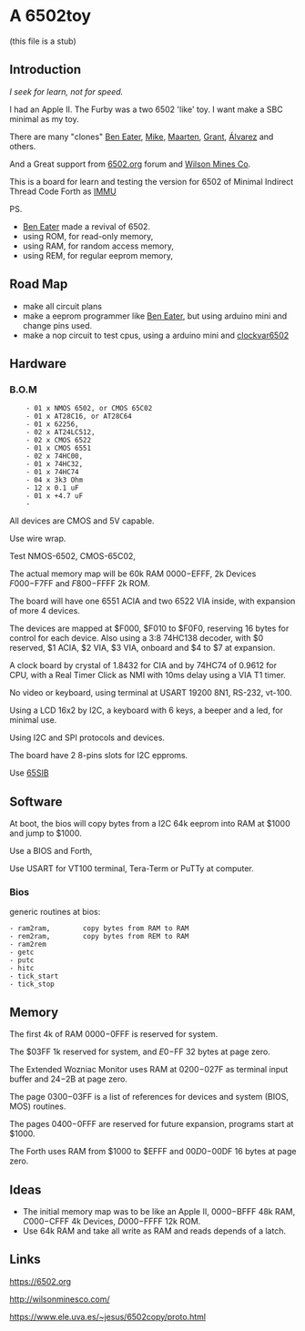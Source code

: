 # A 6502toy

(this file is a stub)

## Introduction

_I seek for learn, not for speed._

I had an Apple II. The Furby was a two 6502 'like' toy. I want make a SBC minimal as my toy.

There are many "clones" [Ben Eater](https://eater.net/6502), [Mike](https://github.com/mike42/6502-computer), [Maarten](https://github.com/maarten-pennings/6502/tree/master), [Grant](http://searle.x10host.com/6502/Simple6502.html), [Álvarez](https://www.ele.uva.es/~jesus/6502copy/proto.html) and others.

And a Great support from [6502.org](http://6502.org/) forum and [Wilson Mines Co](http://wilsonminesco.com/).

This is a board for learn and testing the version for 6502 of Minimal Indirect Thread Code Forth as [IMMU](https://github.com/agsb/immu)

PS.

- [Ben Eater](https://www.youtube.com/watch?v=LnzuMJLZRdU) made a revival of 6502. 
- using ROM, for read-only memory,
- using RAM, for random access memory, 
- using REM, for regular eeprom memory,
        
## Road Map

- make all circuit plans
- make a eeprom programmer like [Ben Eater](https://github.com/beneater/eeprom-programmer), but using arduino mini and change pins used.
- make a nop circuit to test cpus, using a arduino mini and [clockvar6502](https://github.com/maarten-pennings/6502/blob/master/1clock/clockvar6502)
        

## Hardware

### B.O.M

        - 01 x NMOS 6502, or CMOS 65C02
        - 01 x AT28C16, or AT28C64
        - 01 x 62256,
        - 02 x AT24LC512, 
        - 02 x CMOS 6522
        - 01 x CMOS 6551
        - 02 x 74HC00,
        - 01 x 74HC32,
        - 01 x 74HC74
        - 04 x 3k3 Ohm
        - 12 x 0.1 uF
        - 01 x +4.7 uF 
        -
All devices are CMOS and 5V capable.        

Use wire wrap. 

Test NMOS-6502, CMOS-65C02,

The actual memory map will be 60k RAM $0000-$EFFF, 2k Devices $F000-$F7FF and $F800-$FFFF 2k ROM. 

The board will have one 6551 ACIA and two 6522 VIA inside, with expansion of more 4 devices.

The devices are mapped at $F000, $F010 to $F0F0, reserving 16 bytes for control for each device. Also using a 3:8 74HC138 decoder, with $0 reserved, $1 ACIA, $2 VIA, $3 VIA, onboard and $4 to $7 at expansion.

A clock board by crystal of 1.8432 for CIA and by 74HC74 of 0.9612 for CPU, with a Real Timer Click as NMI with 10ms delay using a VIA T1 timer.

No video or keyboard, using terminal at USART 19200 8N1, RS-232, vt-100.

Using a LCD 16x2 by I2C, a keyboard with 6 keys, a beeper and a led, for minimal use.

Using I2C and SPI protocols and devices. 

The board have 2 8-pins slots for I2C epproms.

Use [65SIB](http://forum.6502.org/viewtopic.php?t=1064&start=105)

## Software

At boot, the bios will copy bytes from a I2C 64k eeprom into RAM at $1000 and jump to $1000.

Use a BIOS and Forth, 

Use USART for VT100 terminal, Tera-Term or PuTTy at computer.

### Bios

generic routines at bios:

    - ram2ram,        copy bytes from RAM to RAM
    - rem2ram,        copy bytes from REM to RAM
    - ram2rem
    - getc
    - putc
    - hitc
    - tick_start
    - tick_stop
    
## Memory 

The first 4k of RAM $0000-$0FFF is reserved for system.

The $03FF 1k reserved for system, and $E0-$FF 32 bytes at page zero. 

The Extended Wozniac Monitor uses RAM at $0200-$027F as terminal input buffer and $24-$2B at page zero. 

The page $0300-$03FF is a list of references for devices and system (BIOS, MOS) routines.

The pages $0400-$0FFF are reserved for future expansion, programs start at $1000.

The Forth uses RAM from $1000 to $EFFF and $00D0-$00DF 16 bytes at page zero.

## Ideas

- The initial memory map was to be like an Apple II, $0000-$BFFF 48k RAM, $C000-$CFFF 4k Devices, $D000-$FFFF 12k ROM.
- Use 64k RAM and take all write as RAM and reads depends of a latch.

## Links

https://6502.org

http://wilsonminesco.com/

https://www.ele.uva.es/~jesus/6502copy/proto.html


